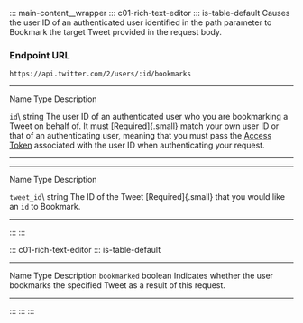 ::: main-content__wrapper
::: c01-rich-text-editor
::: is-table-default
Causes the user ID of an authenticated user identified in the path
parameter to Bookmark the target Tweet provided in the request body.

### Endpoint URL

` https://api.twitter.com/2/users/:id/bookmarks `

  ----------------------- ----------------------- ------------------------------------------------------------------------------------------
  Name                    Type                    Description

  ` id `\                 string                  The user ID of an authenticated user who you are bookmarking a Tweet on behalf of. It must
  [Required]{.small}                              match your own user ID or that of an authenticating user, meaning that you must pass the
                                                  [Access
                                                  Token](https://developer.twitter.com/en/docs/authentication/oauth-2-0/user-access-token)
                                                  associated with the user ID when authenticating your request.
  ----------------------- ----------------------- ------------------------------------------------------------------------------------------

  ----------------------- ----------------------- -----------------------
  Name                    Type                    Description

  ` tweet_id `\           string                  The ID of the Tweet
  [Required]{.small}                              that you would like an
                                                  ` id ` to Bookmark.
  ----------------------- ----------------------- -----------------------
:::
:::

::: c01-rich-text-editor
::: is-table-default
  ---------------- --------- ---------------------------------------------------------------------------------------
  Name             Type      Description
  ` bookmarked `   boolean   Indicates whether the user bookmarks the specified Tweet as a result of this request.
  ---------------- --------- ---------------------------------------------------------------------------------------
:::
:::
:::
